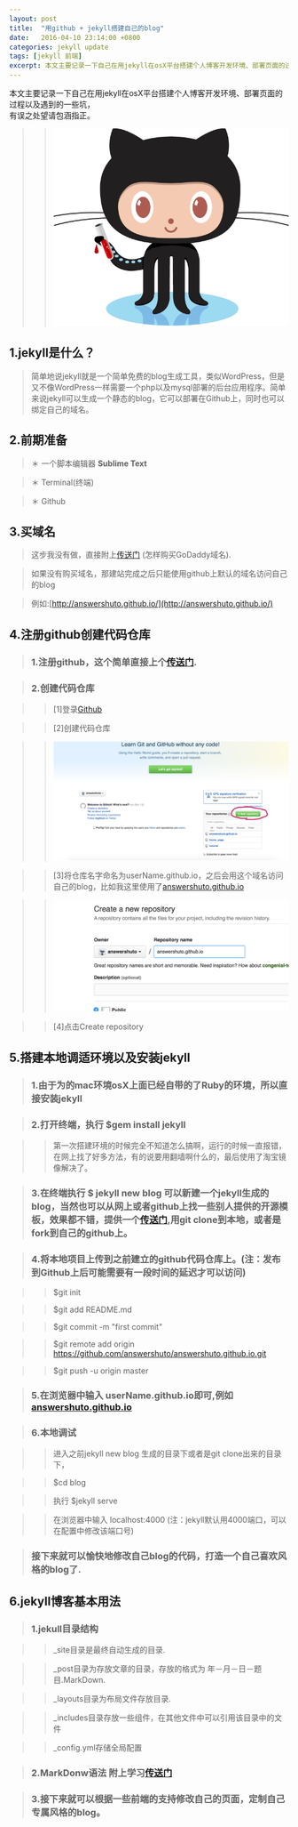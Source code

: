 ```yaml
---
layout: post
title:  "用github + jekyll搭建自己的blog"
date:   2016-04-10 23:14:00 +0800
categories: jekyll update
tags: [jekyll 前端] 
excerpt: 本文主要记录一下自己在用jekyll在osX平台搭建个人博客开发环境、部署页面的过程以及遇到的一些坑.
---
```




本文主要记录一下自己在用jekyll在osX平台搭建个人博客开发环境、部署页面的过程以及遇到的一些坑，<br>有误之处望请包涵指正。

>>![img](/img/jekyllBuild/octojekyll.png) 

1.jekyll是什么？
---

>简单地说jekyll就是一个简单免费的blog生成工具，类似WordPress，但是又不像WordPress一样需要一个php以及mysql部署的后台应用程序。简单来说jekyll可以生成一个静态的blog，它可以部署在Github上，同时也可以绑定自己的域名。


2.前期准备
---

>＊ 一个脚本编辑器 <strong>Sublime Text</strong>

>＊ Terminal(终端)

>＊ Github


3.买域名
---

>这步我没有做，直接附上[传送门](http://jingyan.baidu.com/article/fec4bce20d364bf2618d8b39.html)  (怎样购买GoDaddy域名).

>如果没有购买域名，那建站完成之后只能使用github上默认的域名访问自己的blog

>例如:[http://answershuto.github.io/](http://answershuto.github.io/)


4.注册github创建代码仓库
---

>### 1.注册github，这个简单直接上个[传送门](http://jingyan.baidu.com/article/455a9950abe0ada167277864.html).


>### 2.创建代码仓库

>>[1]登录[Github](https://github.com)

>>[2]创建代码仓库

>>![img](/img/jekyllBuild/newRepositery.png ) 

>>[3]将仓库名字命名为userName.github.io，之后会用这个域名访问自己的blog，比如我这里使用了[answershuto.github.io](http://answershuto.github.io/)

>>![img](/img/jekyllBuild/RepositeryName.png )

>>[4]点击Create repository


5.搭建本地调适环境以及安装jekyll
---

>### 1.由于为的mac环境osX上面已经自带的了Ruby的环境，所以直接安装jekyll

>### 2.打开终端，执行  $gem install jekyll 

>> 第一次搭建环境的时候完全不知道怎么搞啊，运行的时候一直报错，在网上找了好多方法，有的说要用翻墙啊什么的，最后使用了淘宝镜像解决了。

>### 3.在终端执行  $ jekyll new blog  可以新建一个jekyll生成的blog，当然也可以从网上或者github上找一些别人提供的开源模板，效果都不错，提供一个[传送门](http://jekyllthemes.org),用git clone到本地，或者是fork到自己的github上。

>### 4.将本地项目上传到之前建立的github代码仓库上。(注：发布到Github上后可能需要有一段时间的延迟才可以访问)

>> $git init

>> $git add README.md

>> $git commit -m "first commit"

>> $git remote add origin https://github.com/answershuto/answershuto.github.io.git

>> $git push -u origin master

>### 5.在浏览器中输入 userName.github.io即可,例如[answershuto.github.io](http://answershuto.github.io/)

>### 6.本地调试

>> 进入之前jekyll new blog 生成的目录下或者是git clone出来的目录下，

>> $cd blog

>> 执行 $jekyll serve

>> 在浏览器中输入 localhost:4000  (注：jekyll默认用4000端口，可以在配置中修改该端口号)

>### 接下来就可以愉快地修改自己blog的代码，打造一个自己喜欢风格的blog了.


6.jekyll博客基本用法
---

>### 1.jekull目录结构

>> _site目录是最终自动生成的目录.

>> _post目录为存放文章的目录，存放的格式为 年－月－日－题目.MarkDown.

>> _layouts目录为布局文件存放目录.

>> _includes目录存放一些组件，在其他文件中可以引用该目录中的文件

>> _config.yml存储全局配置 

>### 2.MarkDonw语法 附上学习[传送门](http://wowubuntu.com/markdown/#philosophy)

>### 3.接下来就可以根据一些前端的支持修改自己的页面，定制自己专属风格的blog。
